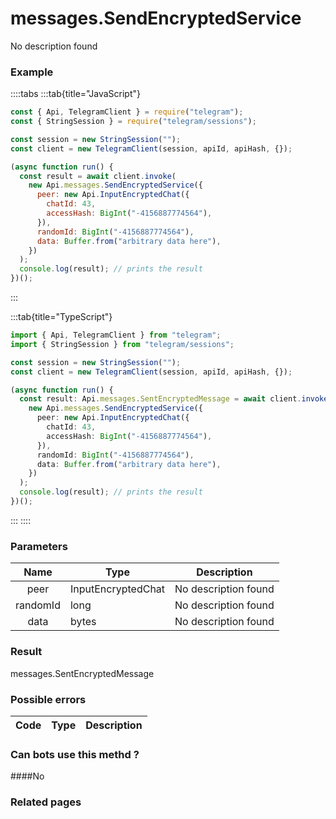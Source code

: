 # messages.SendEncryptedService

No description found

### [](#example)Example

::::tabs
:::tab{title="JavaScript"}

```js
const { Api, TelegramClient } = require("telegram");
const { StringSession } = require("telegram/sessions");

const session = new StringSession("");
const client = new TelegramClient(session, apiId, apiHash, {});

(async function run() {
  const result = await client.invoke(
    new Api.messages.SendEncryptedService({
      peer: new Api.InputEncryptedChat({
        chatId: 43,
        accessHash: BigInt("-4156887774564"),
      }),
      randomId: BigInt("-4156887774564"),
      data: Buffer.from("arbitrary data here"),
    })
  );
  console.log(result); // prints the result
})();
```

:::

:::tab{title="TypeScript"}

```ts
import { Api, TelegramClient } from "telegram";
import { StringSession } from "telegram/sessions";

const session = new StringSession("");
const client = new TelegramClient(session, apiId, apiHash, {});

(async function run() {
  const result: Api.messages.SentEncryptedMessage = await client.invoke(
    new Api.messages.SendEncryptedService({
      peer: new Api.InputEncryptedChat({
        chatId: 43,
        accessHash: BigInt("-4156887774564"),
      }),
      randomId: BigInt("-4156887774564"),
      data: Buffer.from("arbitrary data here"),
    })
  );
  console.log(result); // prints the result
})();
```

:::
::::

### [](#parameters)Parameters

|   Name   | Type               | Description          |
| :------: | ------------------ | -------------------- |
|   peer   | InputEncryptedChat | No description found |
| randomId | long               | No description found |
|   data   | bytes              | No description found |

### [](#result)Result

messages.SentEncryptedMessage

### [](#possible-errors)Possible errors

| Code | Type | Description |
| :--: | ---- | ----------- |

### [](#can-bots-use-this-method)Can bots use this methd ?

####No

### [](#related-pages)Related pages
